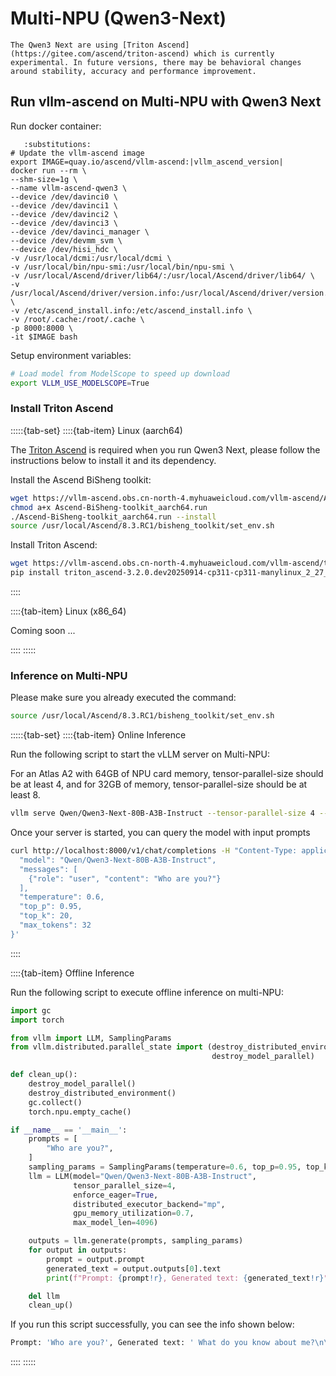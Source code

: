# Multi-NPU (Qwen3-Next)

```{note}
The Qwen3 Next are using [Triton Ascend](https://gitee.com/ascend/triton-ascend) which is currently experimental. In future versions, there may be behavioral changes around stability, accuracy and performance improvement.
```

## Run vllm-ascend on Multi-NPU with Qwen3 Next

Run docker container:

```{code-block} bash
   :substitutions:
# Update the vllm-ascend image
export IMAGE=quay.io/ascend/vllm-ascend:|vllm_ascend_version|
docker run --rm \
--shm-size=1g \
--name vllm-ascend-qwen3 \
--device /dev/davinci0 \
--device /dev/davinci1 \
--device /dev/davinci2 \
--device /dev/davinci3 \
--device /dev/davinci_manager \
--device /dev/devmm_svm \
--device /dev/hisi_hdc \
-v /usr/local/dcmi:/usr/local/dcmi \
-v /usr/local/bin/npu-smi:/usr/local/bin/npu-smi \
-v /usr/local/Ascend/driver/lib64/:/usr/local/Ascend/driver/lib64/ \
-v /usr/local/Ascend/driver/version.info:/usr/local/Ascend/driver/version.info \
-v /etc/ascend_install.info:/etc/ascend_install.info \
-v /root/.cache:/root/.cache \
-p 8000:8000 \
-it $IMAGE bash
```

Setup environment variables:

```bash
# Load model from ModelScope to speed up download
export VLLM_USE_MODELSCOPE=True
```

### Install Triton Ascend

:::::{tab-set}
::::{tab-item} Linux (aarch64)

The [Triton Ascend](https://gitee.com/ascend/triton-ascend) is required when you run Qwen3 Next, please follow the instructions below to install it and its dependency.

Install the Ascend BiSheng toolkit:

```bash
wget https://vllm-ascend.obs.cn-north-4.myhuaweicloud.com/vllm-ascend/Ascend-BiSheng-toolkit_aarch64.run
chmod a+x Ascend-BiSheng-toolkit_aarch64.run
./Ascend-BiSheng-toolkit_aarch64.run --install
source /usr/local/Ascend/8.3.RC1/bisheng_toolkit/set_env.sh
```

Install Triton Ascend:

```bash
wget https://vllm-ascend.obs.cn-north-4.myhuaweicloud.com/vllm-ascend/triton_ascend-3.2.0.dev20250914-cp311-cp311-manylinux_2_27_aarch64.manylinux_2_28_aarch64.whl
pip install triton_ascend-3.2.0.dev20250914-cp311-cp311-manylinux_2_27_aarch64.manylinux_2_28_aarch64.whl
```

::::

::::{tab-item} Linux (x86_64)

Coming soon ...

::::
:::::

### Inference on Multi-NPU

Please make sure you already executed the command:

```bash
source /usr/local/Ascend/8.3.RC1/bisheng_toolkit/set_env.sh
```

:::::{tab-set}
::::{tab-item} Online Inference

Run the following script to start the vLLM server on Multi-NPU:

For an Atlas A2 with 64GB of NPU card memory, tensor-parallel-size should be at least 4, and for 32GB of memory, tensor-parallel-size should be at least 8.

```bash
vllm serve Qwen/Qwen3-Next-80B-A3B-Instruct --tensor-parallel-size 4 --max-model-len 4096 --gpu-memory-utilization 0.7 --enforce-eager
```

Once your server is started, you can query the model with input prompts

```bash
curl http://localhost:8000/v1/chat/completions -H "Content-Type: application/json" -d '{
  "model": "Qwen/Qwen3-Next-80B-A3B-Instruct",
  "messages": [
    {"role": "user", "content": "Who are you?"}
  ],
  "temperature": 0.6,
  "top_p": 0.95,
  "top_k": 20,
  "max_tokens": 32
}'
```

::::

::::{tab-item} Offline Inference

Run the following script to execute offline inference on multi-NPU:

```python
import gc
import torch

from vllm import LLM, SamplingParams
from vllm.distributed.parallel_state import (destroy_distributed_environment,
                                             destroy_model_parallel)

def clean_up():
    destroy_model_parallel()
    destroy_distributed_environment()
    gc.collect()
    torch.npu.empty_cache()

if __name__ == '__main__':
    prompts = [
        "Who are you?",
    ]
    sampling_params = SamplingParams(temperature=0.6, top_p=0.95, top_k=40, max_tokens=32)
    llm = LLM(model="Qwen/Qwen3-Next-80B-A3B-Instruct",
              tensor_parallel_size=4,
              enforce_eager=True,
              distributed_executor_backend="mp",
              gpu_memory_utilization=0.7,
              max_model_len=4096)

    outputs = llm.generate(prompts, sampling_params)
    for output in outputs:
        prompt = output.prompt
        generated_text = output.outputs[0].text
        print(f"Prompt: {prompt!r}, Generated text: {generated_text!r}")

    del llm
    clean_up()
```

If you run this script successfully, you can see the info shown below:

```bash
Prompt: 'Who are you?', Generated text: ' What do you know about me?\n\nHello! I am Qwen, a large-scale language model independently developed by the Tongyi Lab under Alibaba Group. I am'
```

::::
:::::
